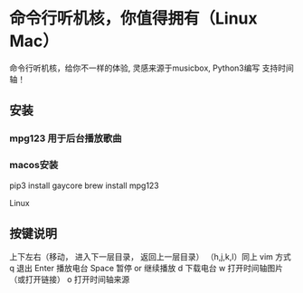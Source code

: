 # 命令行听机核，你值得拥有（Linux Mac）

命令行听机核，给你不一样的体验, 灵感来源于musicbox, Python3编写
支持时间轴！

## 安装

### mpg123 用于后台播放歌曲

### macos安装

  pip3 install gaycore
  brew install mpg123

Linux
  
## 按键说明

上下左右（移动， 进入下一层目录， 返回上一层目录）
（h,j,k,l）同上 vim 方式
q 退出
Enter 播放电台
Space 暂停 or 继续播放
d 下载电台
w 打开时间轴图片（或打开链接）
o 打开时间轴来源
